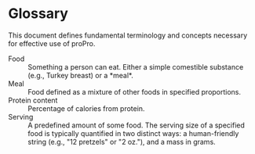 # Glossary

This document defines fundamental terminology and concepts necessary for effective use of proPro.

<dl>

<dt>Food</dt>
<dd>Something a person can eat.  Either a simple comestible substance (e.g.,
Turkey breast) or a *meal*.</dd>

<dt>Meal<dt>
<dd>Food defined as a mixture of other foods in specified proportions.</dd>

<dt>Protein content</dt>
<dd>Percentage of calories from protein.</dd>

<dt>Serving</dt>
<dd>A predefined amount of some food.  The serving size of a specified food is
typically quantified in two distinct ways: a human-friendly string (e.g., "12
pretzels" or "2 oz."), and a mass in grams.</dd>

</dl>
